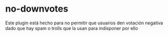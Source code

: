 # no-downvotes
Este plugin está hecho para no permitir que usuarios den votación negativa dado que hay spam o trolls que la usan para indisponer por ello
